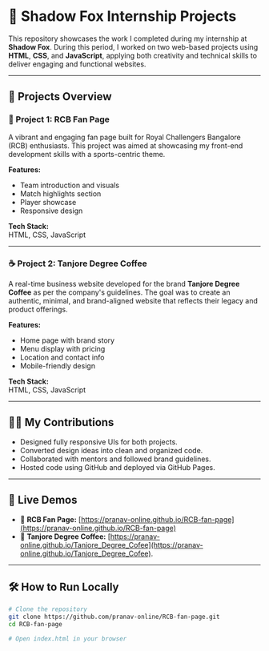 # 🌟 Shadow Fox Internship Projects

This repository showcases the work I completed during my internship at **Shadow Fox**. During this period, I worked on two web-based projects using **HTML**, **CSS**, and **JavaScript**, applying both creativity and technical skills to deliver engaging and functional websites.

---

## 📁 Projects Overview

### 🔴 Project 1: **RCB Fan Page**
A vibrant and engaging fan page built for Royal Challengers Bangalore (RCB) enthusiasts. This project was aimed at showcasing my front-end development skills with a sports-centric theme.

**Features:**
- Team introduction and visuals
- Match highlights section
- Player showcase
- Responsive design

**Tech Stack:**  
HTML, CSS, JavaScript

---

### ☕ Project 2: **Tanjore Degree Coffee**  
A real-time business website developed for the brand **Tanjore Degree Coffee** as per the company's guidelines. The goal was to create an authentic, minimal, and brand-aligned website that reflects their legacy and product offerings.

**Features:**
- Home page with brand story
- Menu display with pricing
- Location and contact info
- Mobile-friendly design

**Tech Stack:**  
HTML, CSS, JavaScript

---

## 🙋‍♂️ My Contributions
- Designed fully responsive UIs for both projects.
- Converted design ideas into clean and organized code.
- Collaborated with mentors and followed brand guidelines.
- Hosted code using GitHub and deployed via GitHub Pages.

---

## 🚀 Live Demos

- 🔗 **RCB Fan Page:** [https://pranav-online.github.io/RCB-fan-page](https://pranav-online.github.io/RCB-fan-page)
- 🔗 **Tanjore Degree Coffee:** [https://pranav-online.github.io/Tanjore_Degree_Cofee](https://pranav-online.github.io/Tanjore_Degree_Cofee).

---

## 🛠️ How to Run Locally

```bash
# Clone the repository
git clone https://github.com/pranav-online/RCB-fan-page.git
cd RCB-fan-page

# Open index.html in your browser
